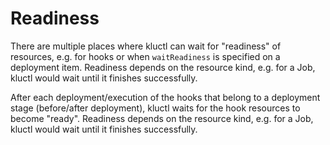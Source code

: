 <!-- This comment is uncommented when auto-synced to www-kluctl.io

---
title: "Readiness"
linkTitle: "Readiness"
weight: 5
description:
  Definition of readiness.
---
-->

# Readiness

There are multiple places where kluctl can wait for "readiness" of resources, e.g. for hooks or when `waitReadiness` is
specified on a deployment item. Readiness depends on the resource kind, e.g. for a Job, kluctl would wait until it
finishes successfully.

After each deployment/execution of the hooks that belong to a deployment stage (before/after deployment), kluctl
waits for the hook resources to become "ready". Readiness depends on the resource kind, e.g. for a Job, kluctl would
wait until it finishes successfully.
